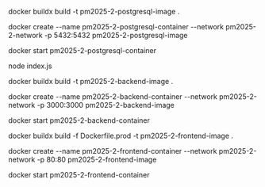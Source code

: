 docker buildx build -t pm2025-2-postgresql-image .

docker create --name pm2025-2-postgresql-container --network pm2025-2-network -p 5432:5432 pm2025-2-postgresql-image

docker start pm2025-2-postgresql-container

node index.js

docker buildx build -t pm2025-2-backend-image .

docker create --name pm2025-2-backend-container --network pm2025-2-network -p 3000:3000 pm2025-2-backend-image

docker start pm2025-2-backend-container

docker buildx build -f Dockerfile.prod -t pm2025-2-frontend-image .

docker create --name pm2025-2-frontend-container --network pm2025-2-network -p 80:80 pm2025-2-frontend-image

docker start pm2025-2-frontend-container